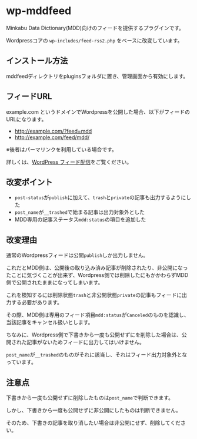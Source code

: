 # wp-mddfeed

Minkabu Data Dictionary(MDD)向けのフィードを提供するプラグインです。

Wordpressコアの `wp-includes/feed-rss2.php` をベースに改変しています。

## インストール方法

mddfeedディレクトリをpluginsフォルダに置き、管理画面から有効にします。

## フィードURL

example.com というドメインでWordpressを公開した場合、以下がフィードのURLになります。

* http://example.com/?feed=mdd
* http://example.com/feed/mdd/

※後者はパーマリンクを利用している場合です。

詳しくは、[WordPress フィード配信](http://wpdocs.osdn.jp/WordPress_%E3%83%95%E3%82%A3%E3%83%BC%E3%83%89%E9%85%8D%E4%BF%A1)をご覧ください。

## 改変ポイント

* `post-status`が`publish`に加えて、`trash`と`private`の記事も出力するようにした
* `post_name`が`__trashed`で始まる記事は出力対象外とした
* MDD専用の記事ステータス`mdd:status`の項目を追加した


## 改変理由

通常のWordpressフィードは公開`publish`しか出力しません。

これだとMDD側は、公開後の取り込み済み記事が削除されたり、非公開になったことに気づくことが出来ず、Wordpress側では削除したにもかかわらずMDD側で公開されたままになってしまいます。

これを検知するには削除状態`trash`と非公開状態`private`の記事もフィードに出力する必要があります。

その際、MDD側は専用のフィード項目`mdd:status`が`Canceled`のものを認識し、当該記事をキャンセル扱いとします。

ちなみに、Wordpress側で下書きから一度も公開せずにを削除した場合は、公開された記事がないためフィードに出力してはいけません。

`post_name`が`__trashed`のものがそれに該当し、それはフィード出力対象外となっています。

## 注意点

下書きから一度も公開せずに削除したものは`post_name`で判断できます。

しかし、下書きから一度も公開せずに非公開にしたものは判断できません。

そのため、下書きの記事を取り消したい場合は非公開にせず、削除してください。
